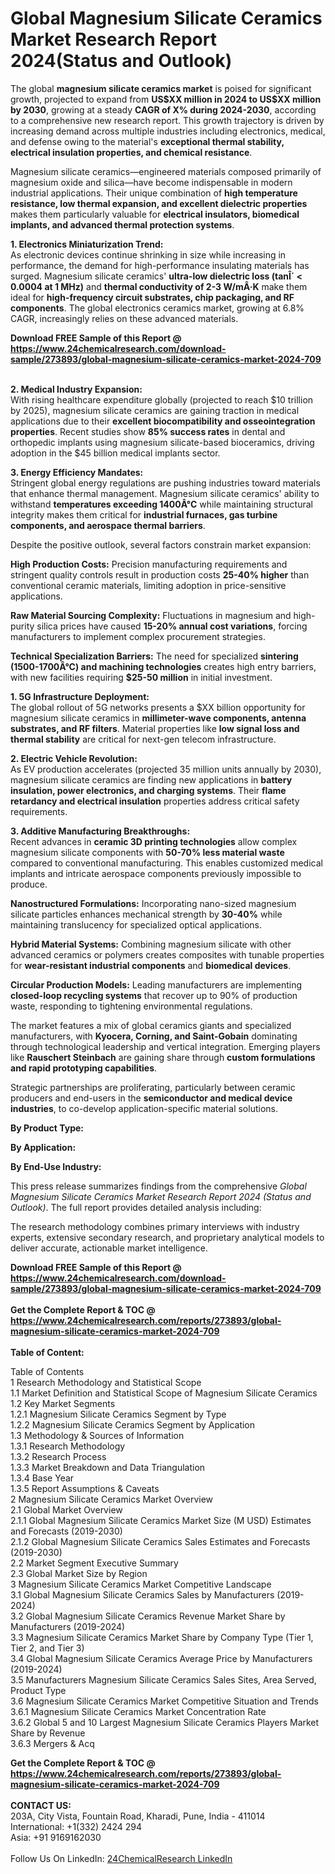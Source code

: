 <h1>Global Magnesium Silicate Ceramics Market Research Report 2024(Status and Outlook)</h1><p>The global <strong>magnesium silicate ceramics market</strong> is poised for significant growth, projected to expand from <strong>US$XX million in 2024 to US$XX million by 2030</strong>, growing at a steady <strong>CAGR of X% during 2024-2030</strong>, according to a comprehensive new research report. This growth trajectory is driven by increasing demand across multiple industries including electronics, medical, and defense owing to the material's <strong>exceptional thermal stability, electrical insulation properties, and chemical resistance</strong>.</p><p>Magnesium silicate ceramics—engineered materials composed primarily of magnesium oxide and silica—have become indispensable in modern industrial applications. Their unique combination of <strong>high temperature resistance, low thermal expansion, and excellent dielectric properties</strong> makes them particularly valuable for <strong>electrical insulators, biomedical implants, and advanced thermal protection systems</strong>.</p><p><strong>1. Electronics Miniaturization Trend:</strong><br>
As electronic devices continue shrinking in size while increasing in performance, the demand for high-performance insulating materials has surged. Magnesium silicate ceramics' <strong>ultra-low dielectric loss (tanÎ´ &lt; 0.0004 at 1 MHz)</strong> and <strong>thermal conductivity of 2-3 W/mÂ·K</strong> make them ideal for <strong>high-frequency circuit substrates, chip packaging, and RF components</strong>. The global electronics ceramics market, growing at 6.8% CAGR, increasingly relies on these advanced materials.</p><div><b>Download FREE Sample of this Report @ 
            <a href="https://www.24chemicalresearch.com/download-sample/273893/global-magnesium-silicate-ceramics-market-2024-709">
            https://www.24chemicalresearch.com/download-sample/273893/global-magnesium-silicate-ceramics-market-2024-709</a></b></div><br><p><strong>2. Medical Industry Expansion:</strong><br>
With rising healthcare expenditure globally (projected to reach $10 trillion by 2025), magnesium silicate ceramics are gaining traction in medical applications due to their <strong>excellent biocompatibility and osseointegration properties</strong>. Recent studies show <strong>85% success rates</strong> in dental and orthopedic implants using magnesium silicate-based bioceramics, driving adoption in the $45 billion medical implants sector.</p><p><strong>3. Energy Efficiency Mandates:</strong><br>
Stringent global energy regulations are pushing industries toward materials that enhance thermal management. Magnesium silicate ceramics' ability to withstand <strong>temperatures exceeding 1400Â°C</strong> while maintaining structural integrity makes them critical for <strong>industrial furnaces, gas turbine components, and aerospace thermal barriers</strong>.</p><p>Despite the positive outlook, several factors constrain market expansion:</p><p><strong>High Production Costs:</strong> Precision manufacturing requirements and stringent quality controls result in production costs <strong>25-40% higher</strong> than conventional ceramic materials, limiting adoption in price-sensitive applications.</p><p><strong>Raw Material Sourcing Complexity:</strong> Fluctuations in magnesium and high-purity silica prices have caused <strong>15-20% annual cost variations</strong>, forcing manufacturers to implement complex procurement strategies.</p><p><strong>Technical Specialization Barriers:</strong> The need for specialized <strong>sintering (1500-1700Â°C) and machining technologies</strong> creates high entry barriers, with new facilities requiring <strong>$25-50 million</strong> in initial investment.</p><p><strong>1. 5G Infrastructure Deployment:</strong><br>
The global rollout of 5G networks presents a $XX billion opportunity for magnesium silicate ceramics in <strong>millimeter-wave components, antenna substrates, and RF filters</strong>. Material properties like <strong>low signal loss and thermal stability</strong> are critical for next-gen telecom infrastructure.</p><p><strong>2. Electric Vehicle Revolution:</strong><br>
As EV production accelerates (projected 35 million units annually by 2030), magnesium silicate ceramics are finding new applications in <strong>battery insulation, power electronics, and charging systems</strong>. Their <strong>flame retardancy and electrical insulation</strong> properties address critical safety requirements.</p><p><strong>3. Additive Manufacturing Breakthroughs:</strong><br>
Recent advances in <strong>ceramic 3D printing technologies</strong> allow complex magnesium silicate components with <strong>50-70% less material waste</strong> compared to conventional manufacturing. This enables customized medical implants and intricate aerospace components previously impossible to produce.</p><p><strong>Nanostructured Formulations:</strong> Incorporating nano-sized magnesium silicate particles enhances mechanical strength by <strong>30-40%</strong> while maintaining translucency for specialized optical applications.</p><p><strong>Hybrid Material Systems:</strong> Combining magnesium silicate with other advanced ceramics or polymers creates composites with tunable properties for <strong>wear-resistant industrial components</strong> and <strong>biomedical devices</strong>.</p><p><strong>Circular Production Models:</strong> Leading manufacturers are implementing <strong>closed-loop recycling systems</strong> that recover up to 90% of production waste, responding to tightening environmental regulations.</p><p>The market features a mix of global ceramics giants and specialized manufacturers, with <strong>Kyocera, Corning, and Saint-Gobain</strong> dominating through technological leadership and vertical integration. Emerging players like <strong>Rauschert Steinbach</strong> are gaining share through <strong>custom formulations and rapid prototyping capabilities</strong>.</p><p>Strategic partnerships are proliferating, particularly between ceramic producers and end-users in the <strong>semiconductor and medical device industries</strong>, to co-develop application-specific material solutions.</p><p><strong>By Product Type:</strong></p><p><strong>By Application:</strong></p><p><strong>By End-Use Industry:</strong></p><p>This press release summarizes findings from the comprehensive <em>Global Magnesium Silicate Ceramics Market Research Report 2024 (Status and Outlook)</em>. The full report provides detailed analysis including:</p><p>The research methodology combines primary interviews with industry experts, extensive secondary research, and proprietary analytical models to deliver accurate, actionable market intelligence.</p><div><b>Download FREE Sample of this Report @ 
            <a href="https://www.24chemicalresearch.com/download-sample/273893/global-magnesium-silicate-ceramics-market-2024-709">
            https://www.24chemicalresearch.com/download-sample/273893/global-magnesium-silicate-ceramics-market-2024-709</a></b></div><br><div><b>Get the Complete Report & TOC @ 
            <a href="https://www.24chemicalresearch.com/reports/273893/global-magnesium-silicate-ceramics-market-2024-709">
            https://www.24chemicalresearch.com/reports/273893/global-magnesium-silicate-ceramics-market-2024-709</a></b></div><br>
            <b>Table of Content:</b><p>Table of Contents<br />
1 Research Methodology and Statistical Scope<br />
1.1 Market Definition and Statistical Scope of Magnesium Silicate Ceramics<br />
1.2 Key Market Segments<br />
1.2.1 Magnesium Silicate Ceramics Segment by Type<br />
1.2.2 Magnesium Silicate Ceramics Segment by Application<br />
1.3 Methodology & Sources of Information<br />
1.3.1 Research Methodology<br />
1.3.2 Research Process<br />
1.3.3 Market Breakdown and Data Triangulation<br />
1.3.4 Base Year<br />
1.3.5 Report Assumptions & Caveats<br />
2 Magnesium Silicate Ceramics Market Overview<br />
2.1 Global Market Overview<br />
2.1.1 Global Magnesium Silicate Ceramics Market Size (M USD) Estimates and Forecasts (2019-2030)<br />
2.1.2 Global Magnesium Silicate Ceramics Sales Estimates and Forecasts (2019-2030)<br />
2.2 Market Segment Executive Summary<br />
2.3 Global Market Size by Region<br />
3 Magnesium Silicate Ceramics Market Competitive Landscape<br />
3.1 Global Magnesium Silicate Ceramics Sales by Manufacturers (2019-2024)<br />
3.2 Global Magnesium Silicate Ceramics Revenue Market Share by Manufacturers (2019-2024)<br />
3.3 Magnesium Silicate Ceramics Market Share by Company Type (Tier 1, Tier 2, and Tier 3)<br />
3.4 Global Magnesium Silicate Ceramics Average Price by Manufacturers (2019-2024)<br />
3.5 Manufacturers Magnesium Silicate Ceramics Sales Sites, Area Served, Product Type<br />
3.6 Magnesium Silicate Ceramics Market Competitive Situation and Trends<br />
3.6.1 Magnesium Silicate Ceramics Market Concentration Rate<br />
3.6.2 Global 5 and 10 Largest Magnesium Silicate Ceramics Players Market Share by Revenue<br />
3.6.3 Mergers & Acq</p><div><b>Get the Complete Report & TOC @ 
            <a href="https://www.24chemicalresearch.com/reports/273893/global-magnesium-silicate-ceramics-market-2024-709">
            https://www.24chemicalresearch.com/reports/273893/global-magnesium-silicate-ceramics-market-2024-709</a></b></div><br><b>CONTACT US:</b><br>
            203A, City Vista, Fountain Road, Kharadi, Pune, India - 411014<br>
            International: +1(332) 2424 294<br>
            Asia: +91 9169162030 <br><br>
            Follow Us On LinkedIn: <a href="https://www.linkedin.com/company/24chemicalresearch/">24ChemicalResearch LinkedIn</a>